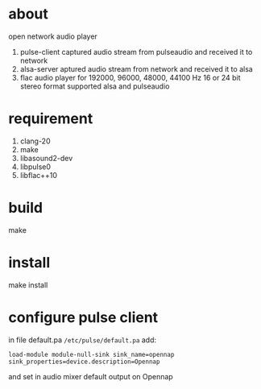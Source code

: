 # about

open network audio player

1. pulse-client captured audio stream from pulseaudio and received it to network
2. alsa-server aptured audio stream from network and received it to alsa
3. flac audio player for 192000, 96000, 48000, 44100 Hz 16 or 24 bit stereo format supported alsa and pulseaudio

# requirement

1. clang-20
2. make
3. libasound2-dev
4. libpulse0
5. libflac++10

# build

make

# install

make install

# configure pulse client

in file default.pa `/etc/pulse/default.pa` add:

`
load-module module-null-sink sink_name=opennap sink_properties=device.description=Opennap
`

and set in audio mixer default output on Opennap
